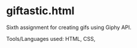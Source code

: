# giftastic.html

Sixth assignment for creating gifs using Giphy API.

Tools/Languages used: HTML, CSS,
